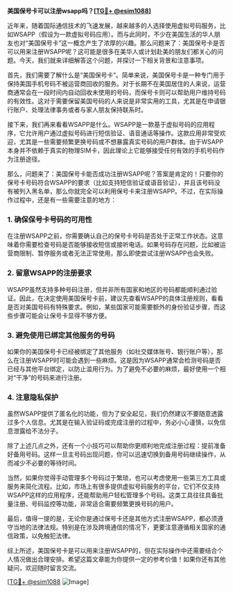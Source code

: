 **美国保号卡可以注册wsapp吗？[[TG💪+ @esim1088](https://t.me/s/esim1088)]**

近年来，随着国际通信技术的飞速发展，越来越多的人选择使用虚拟号码服务，比如WSAPP（假设为一款虚拟号码应用）。而与此同时，不少在美国生活的华人朋友也对“美国保号卡”这一概念产生了浓厚的兴趣。那么问题来了：美国保号卡是否可以用来注册WSAPP呢？这可能是很多在美华人或计划赴美的朋友们都关心的问题。今天，我们就来详细解答这个问题，并探讨一下相关背景和注意事项。

首先，我们需要了解什么是“美国保号卡”。简单来说，美国保号卡是一种专门用于保持美国手机号码不被运营商回收的服务。对于长期不在美国居住的人来说，运营商通常会在一段时间内自动回收未使用的号码，而保号卡则可以帮助用户维持号码的有效性。这对于需要保留美国号码的人来说是非常实用的工具，尤其是在申请银行账户、处理法律事务或者与家人朋友保持联系时。

接下来，我们再来看看WSAPP是什么。WSAPP是一款基于虚拟号码的应用程序，它允许用户通过虚拟号码进行短信验证、语音通话等操作。这款应用非常受欢迎，尤其是一些需要频繁更换号码或不想暴露真实号码的用户群体。由于WSAPP本身并不依赖于真实的物理SIM卡，因此理论上它能够接受任何有效的手机号码作为注册途径。

那么，问题来了：美国保号卡能否成功注册WSAPP呢？答案是肯定的！只要你的保号卡号码符合WSAPP的要求（比如支持短信验证或语音验证），并且该号码没有被列入黑名单，那么你就完全可以利用保号卡来注册WSAPP。不过，在实际操作过程中，还是有一些需要注意的地方：

### 1. **确保保号卡号码的可用性**
   在注册WSAPP之前，你需要确认自己的保号卡号码是否处于正常工作状态。这意味着你需要检查号码是否能够接收短信或接听电话。如果号码存在问题，比如被运营商限制、暂停服务或者无法正常使用，那么即使尝试注册WSAPP也会失败。

### 2. **留意WSAPP的注册要求**
   WSAPP虽然支持多种号码注册，但并非所有国家和地区的号码都能顺利通过验证。因此，在决定使用美国保号卡前，建议先查看WSAPP的具体注册规则，看看是否对美国号码有特殊要求。例如，某些国家可能需要额外的身份验证步骤，而这些步骤可能会让保号卡显得不够方便。

### 3. **避免使用已绑定其他服务的号码**
   如果你的美国保号卡已经被绑定了其他服务（如社交媒体账号、银行账户等），那么在注册WSAPP时可能会遇到一些麻烦。这是因为WSAPP通常会检测号码是否已经与其他平台绑定，以防止滥用行为。为了避免不必要的麻烦，最好使用一个相对“干净”的号码来进行注册。

### 4. **注意隐私保护**
   虽然WSAPP提供了匿名化的功能，但为了安全起见，我们仍然建议不要随意透露过多个人信息。尤其是在输入验证码或完成注册的过程中，务必小心谨慎，以免信息泄露给不法分子。

除了上述几点之外，还有一个小技巧可以帮助你更顺利地完成注册过程：提前准备好备用号码。这样一旦主号码出现问题，你可以迅速切换到备用号码继续操作，从而减少不必要的等待时间。

当然，如果你觉得手动管理多个号码过于繁琐，也可以考虑使用一些第三方工具或服务来简化流程。比如，市场上有很多提供虚拟号码服务的平台，它们不仅支持WSAPP这样的应用程序，还能帮助用户轻松管理多个号码。这类工具往往具备批量注册、号码监控等功能，非常适合需要频繁更换号码的用户。

最后，值得一提的是，无论你是通过保号卡还是其他方式注册WSAPP，都必须遵守当地的法律法规。特别是在涉及跨境通信的情况下，更要注意遵循相关国家的通信政策，以免触犯法律。

综上所述，美国保号卡是可以用来注册WSAPP的，但在实际操作中还需要结合个人情况做出合理安排。希望这篇文章能为你提供一定的参考价值！如果你还有其他疑问，欢迎随时留言交流。

[[TG💪+ @esim1088](https://t.me/s/esim1088) ![Image](https://i.postimg.cc/4NQfJmqS/Snipaste-2025-05-13-00-14-12.png)]